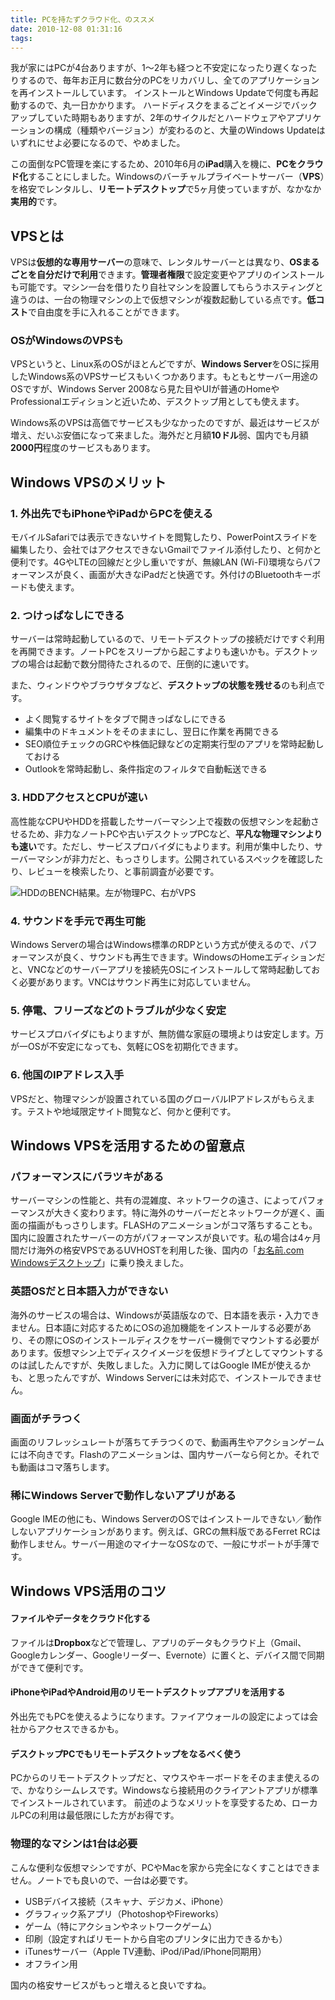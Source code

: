 ```yaml
---
title: PCを持たずクラウド化、のススメ
date: 2010-12-08 01:31:16
tags:
---
```


我が家にはPCが4台ありますが、1〜2年も経つと不安定になったり遅くなったりするので、毎年お正月に数台分のPCをリカバリし、全てのアプリケーションを再インストールしています。
インストールとWindows Updateで何度も再起動するので、丸一日かかります。
ハードディスクをまるごとイメージでバックアップしていた時期もありますが、2年のサイクルだとハードウェアやアプリケーションの構成（種類やバージョン）が変わるのと、大量のWindows Updateはいずれにせよ必要になるので、やめました。

この面倒なPC管理を楽にするため、2010年6月の**iPad**購入を機に、**PCをクラウド化**することにしました。Windowsのバーチャルプライベートサーバー（**VPS**）を格安でレンタルし、**リモートデスクトップ**で5ヶ月使っていますが、なかなか**実用的**です。

## VPSとは

VPSは**仮想的な専用サーバー**の意味で、レンタルサーバーとは異なり、**OSまるごとを自分だけで利用**できます。**管理者権限**で設定変更やアプリのインストールも可能です。マシン一台を借りたり自社マシンを設置してもらうホスティングと違うのは、一台の物理マシンの上で仮想マシンが複数起動している点です。**低コスト**で自由度を手に入れることができます。

### OSがWindowsのVPSも

VPSというと、Linux系のOSがほとんどですが、**Windows Server**をOSに採用したWindows系のVPSサービスもいくつかあります。もともとサーバー用途のOSですが、Windows Server 2008なら見た目やUIが普通のHomeやProfessionalエディションと近いため、デスクトップ用としても使えます。

Windows系のVPSは高価でサービスも少なかったのですが、最近はサービスが増え、だいぶ安価になって来ました。海外だと月額**10ドル**弱、国内でも月額**2000円**程度のサービスもあります。

## Windows VPSのメリット

### 1\. 外出先でもiPhoneやiPadからPCを使える

モバイルSafariでは表示できないサイトを閲覧したり、PowerPointスライドを編集したり、会社ではアクセスできないGmailでファイル添付したり、と何かと便利です。4GやLTEの回線だと少し重いですが、無線LAN (Wi-Fi)環境ならパフォーマンスが良く、画面が大きなiPadだと快適です。外付けのBluetoothキーボードも使えます。

### 2\. つけっぱなしにできる

サーバーは常時起動しているので、リモートデスクトップの接続だけですぐ利用を再開できます。ノートPCをスリープから起こすよりも速いかも。デスクトップの場合は起動で数分間待たされるので、圧倒的に速いです。

また、ウィンドウやブラウザタブなど、**デスクトップの状態を残せる**のも利点です。

*   よく閲覧するサイトをタブで開きっぱなしにできる
*   編集中のドキュメントをそのままにし、翌日に作業を再開できる
*   SEO順位チェックのGRCや株価記録などの定期実行型のアプリを常時起動しておける
*   Outlookを常時起動し、条件指定のフィルタで自動転送できる

### 3\. HDDアクセスとCPUが速い

高性能なCPUやHDDを搭載したサーバーマシン上で複数の仮想マシンを起動させるため、非力なノートPCや古いデスクトップPCなど、**平凡な物理マシンよりも速い**です。ただし、サービスプロバイダにもよります。利用が集中したり、サーバーマシンが非力だと、もっさりします。公開されているスペックを確認したり、レビューを検索したり、と事前調査が必要です。

<img src="//res.cloudinary.com/mak00s/image/upload/f_auto/v1523895281/201012-vps-crystal-disk-mark.png" alt="HDDのBENCH結果。左が物理PC、右がVPS" sizes="100vw" />

### 4\. サウンドを手元で再生可能

Windows Serverの場合はWindows標準のRDPという方式が使えるので、パフォーマンスが良く、サウンドも再生できます。WindowsのHomeエディションだと、VNCなどのサーバーアプリを接続先OSにインストールして常時起動しておく必要があります。VNCはサウンド再生に対応していません。

### 5\. 停電、フリーズなどのトラブルが少なく安定

サービスプロバイダにもよりますが、無防備な家庭の環境よりは安定します。万が一OSが不安定になっても、気軽にOSを初期化できます。

### 6\. 他国のIPアドレス入手

VPSだと、物理マシンが設置されている国のグローバルIPアドレスがもらえます。テストや地域限定サイト閲覧など、何かと便利です。

## Windows VPSを活用するための留意点

### パフォーマンスにバラツキがある

サーバーマシンの性能と、共有の混雑度、ネットワークの遠さ、によってパフォーマンスが大きく変わります。特に海外のサーバーだとネットワークが遅く、画面の描画がもっさりします。FLASHのアニメーションがコマ落ちすることも。国内に設置されたサーバーの方がパフォーマンスが良いです。私の場合は4ヶ月間だけ海外の格安VPSであるUVHOSTを利用した後、国内の「[お名前.com Windowsデスクトップ](http://www.onamae-desktop.com/)」に乗り換えました。

### 英語OSだと日本語入力ができない

海外のサービスの場合は、Windowsが英語版なので、日本語を表示・入力できません。日本語に対応するためにOSの追加機能をインストールする必要があり、その際にOSのインストールディスクをサーバー機側でマウントする必要があります。仮想マシン上でディスクイメージを仮想ドライブとしてマウントするのは試したんですが、失敗しました。入力に関してはGoogle IMEが使えるかも、と思ったんですが、Windows Serverには未対応で、インストールできません。

### 画面がチラつく

画面のリフレッシュレートが落ちてチラつくので、動画再生やアクションゲームには不向きです。Flashのアニメーションは、国内サーバーなら何とか。それでも動画はコマ落ちします。

### 稀にWindows Serverで動作しないアプリがある

Google IMEの他にも、Windows ServerのOSではインストールできない／動作しないアプリケーションがあります。例えば、GRCの無料版であるFerret RCは動作しません。サーバー用途のマイナーなOSなので、一般にサポートが手薄です。

## Windows VPS活用のコツ

#### ファイルやデータをクラウド化する

ファイルは**Dropbox**などで管理し、アプリのデータもクラウド上（Gmail、Googleカレンダー、Googleリーダー、Evernote）に置くと、デバイス間で同期ができて便利です。

#### iPhoneやiPadやAndroid用のリモートデスクトップアプリを活用する

外出先でもPCを使えるようになります。ファイアウォールの設定によっては会社からアクセスできるかも。

#### デスクトップPCでもリモートデスクトップをなるべく使う

PCからのリモートデスクトップだと、マウスやキーボードをそのまま使えるので、かなりシームレスです。Windowsなら接続用のクライアントアプリが標準でインストールされています。
前述のようなメリットを享受するため、ローカルPCの利用は最低限にした方がお得です。

### 物理的なマシンは1台は必要

こんな便利な仮想マシンですが、PCやMacを家から完全になくすことはできません。ノートでも良いので、一台は必要です。

*   USBデバイス接続（スキャナ、デジカメ、iPhone）
*   グラフィック系アプリ（PhotoshopやFireworks）
*   ゲーム（特にアクションやネットワークゲーム）
*   印刷（設定すればリモートから自宅のプリンタに出力できるかも）
*   iTunesサーバー（Apple TV連動、iPod/iPad/iPhone同期用）
*   オフライン用

国内の格安サービスがもっと増えると良いですね。